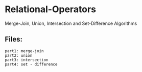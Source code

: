 # Relational-Operators
Merge-Join, Union,  Intersection and Set-Difference Algorithms
 
 ## Files:
 ```
 part1: merge-join 
 part2: union 
 part3: intersection  
 part4: set - difference 
 ```
